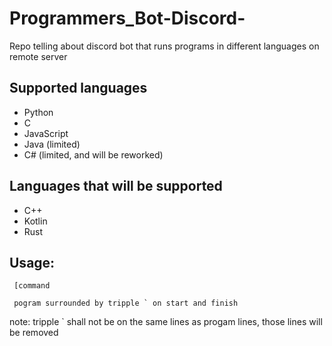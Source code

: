 # Programmers_Bot-Discord-
Repo telling about discord bot that runs  programs in different languages on remote server

## Supported languages
  * Python
  * C
  * JavaScript
  * Java (limited)
  * C# (limited, and will be reworked)
  
## Languages that will be supported
  * C++
  * Kotlin
  * Rust

## Usage:
```
 [command
 
 pogram surrounded by tripple ` on start and finish
```
note: tripple ` shall not be on the same lines as progam lines, those lines will be removed
